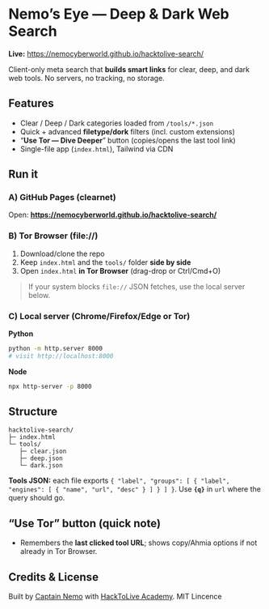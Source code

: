 # Nemo’s Eye — Deep & Dark Web Search

**Live:** https://nemocyberworld.github.io/hacktolive-search/  


Client-only meta search that **builds smart links** for clear, deep, and dark web tools. No servers, no tracking, no storage.

## Features
- Clear / Deep / Dark categories loaded from `/tools/*.json`
- Quick + advanced **filetype/dork** filters (incl. custom extensions)
- “**Use Tor — Dive Deeper**” button (copies/opens the last tool link)
- Single-file app (`index.html`), Tailwind via CDN

## Run it
### A) GitHub Pages (clearnet)
Open: **https://nemocyberworld.github.io/hacktolive-search/**

### B) Tor Browser (file://)
1) Download/clone the repo  
2) Keep `index.html` and the `tools/` folder **side by side**  
3) Open `index.html` **in Tor Browser** (drag-drop or Ctrl/Cmd+O)  
> If your system blocks `file://` JSON fetches, use the local server below.

### C) Local server (Chrome/Firefox/Edge or Tor)
**Python**
```bash
python -m http.server 8000
# visit http://localhost:8000
````

**Node**

```bash
npx http-server -p 8000
```

## Structure

```
hacktolive-search/
├─ index.html
└─ tools/
   ├─ clear.json
   ├─ deep.json
   └─ dark.json
```

**Tools JSON:** each file exports `{ "label", "groups": [ { "label", "engines": [ { "name", "url", "desc" } ] } ] }`.
Use **`{q}`** in `url` where the query should go.

## “Use Tor” button (quick note)

* Remembers the **last clicked tool URL**; shows copy/Ahmia options if not already in Tor Browser.


## Credits & License

Built by [Captain Nemo](https://github.com/nemocyberworld) with [HackToLive Academy](https://hacktolive.net). 
MIT Lincence
